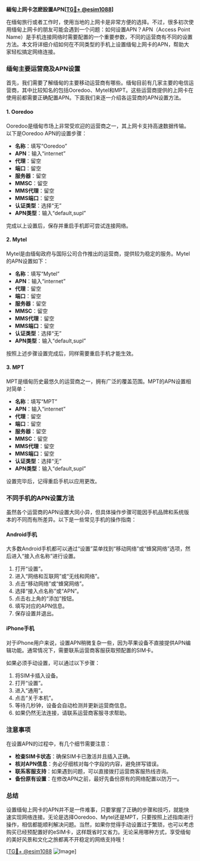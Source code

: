 **緬甸上网卡怎麽設置APN[[TG💪+ @esim1088](https://t.me/s/esim1088)]**

在缅甸旅行或者工作时，使用当地的上网卡是非常方便的选择。不过，很多初次使用缅甸上网卡的朋友可能会遇到一个问题：如何设置APN？APN（Access Point Name）是手机连接网络时需要配置的一个重要参数，不同的运营商有不同的设置方法。本文将详细介绍如何在不同类型的手机上设置缅甸上网卡的APN，帮助大家轻松搞定网络连接。

### 缅甸主要运营商及APN设置

首先，我们需要了解缅甸的主要移动运营商有哪些。缅甸目前有几家主要的电信运营商，其中比较知名的包括Ooredoo、Mytel和MPT。这些运营商提供的上网卡在使用前都需要正确配置APN。下面我们来逐一介绍各运营商的APN设置方法。

#### 1. Ooredoo
Ooredoo是缅甸市场上非常受欢迎的运营商之一，其上网卡支持高速数据传输。以下是Ooredoo APN的设置步骤：

- **名称**：填写“Ooredoo”
- **APN**：输入“internet”
- **代理**：留空
- **端口**：留空
- **服务器**：留空
- **MMSC**：留空
- **MMS代理**：留空
- **MMS端口**：留空
- **认证类型**：选择“无”
- **APN类型**：输入“default,supl”

完成以上设置后，保存并重启手机即可尝试连接网络。

#### 2. Mytel
Mytel是由缅甸政府与国际公司合作推出的运营商，提供较为稳定的服务。Mytel的APN设置如下：

- **名称**：填写“Mytel”
- **APN**：输入“internet”
- **代理**：留空
- **端口**：留空
- **服务器**：留空
- **MMSC**：留空
- **MMS代理**：留空
- **MMS端口**：留空
- **认证类型**：选择“无”
- **APN类型**：输入“default,supl”

按照上述步骤设置完成后，同样需要重启手机才能生效。

#### 3. MPT
MPT是缅甸历史最悠久的运营商之一，拥有广泛的覆盖范围。MPT的APN设置相对简单：

- **名称**：填写“MPT”
- **APN**：输入“internet”
- **代理**：留空
- **端口**：留空
- **服务器**：留空
- **MMSC**：留空
- **MMS代理**：留空
- **MMS端口**：留空
- **认证类型**：选择“无”
- **APN类型**：输入“default,supl”

设置完毕后，记得重启手机以应用更改。

### 不同手机的APN设置方法

虽然各个运营商的APN设置大同小异，但具体操作步骤可能因手机品牌和系统版本的不同而有所差异。以下是一些常见手机的操作指南：

#### Android手机
大多数Android手机都可以通过“设置”菜单找到“移动网络”或“蜂窝网络”选项，然后进入“接入点名称”进行设置。

1. 打开“设置”。
2. 进入“网络和互联网”或“无线和网络”。
3. 点击“移动网络”或“蜂窝网络”。
4. 选择“接入点名称”或“APN”。
5. 点击右上角的“添加”按钮。
6. 填写对应的APN信息。
7. 保存设置并退出。

#### iPhone手机
对于iPhone用户来说，设置APN稍微复杂一些，因为苹果设备不直接提供APN编辑功能。通常情况下，需要联系运营商客服获取预配置的SIM卡。

如果必须手动设置，可以通过以下步骤：

1. 将SIM卡插入设备。
2. 打开“设置”。
3. 进入“通用”。
4. 点击“关于本机”。
5. 等待几秒钟，设备会自动检测并更新运营商信息。
6. 如果仍然无法连接，请联系运营商客服寻求帮助。

### 注意事项

在设置APN的过程中，有几个细节需要注意：

- **检查SIM卡状态**：确保SIM卡已激活并且插入正确。
- **核对APN信息**：务必仔细核对每个字段的内容，避免拼写错误。
- **联系客服支持**：如果遇到问题，可以直接拨打运营商客服热线咨询。
- **备份原有设置**：在修改APN之前，最好先备份原有的网络配置以防万一。

### 总结

设置缅甸上网卡的APN并不是一件难事，只要掌握了正确的步骤和技巧，就能快速实现网络连接。无论是选择Ooredoo、Mytel还是MPT，只要按照上述指南进行操作，相信都能顺利解决问题。当然，如果你觉得手动设置过于繁琐，也可以考虑购买已经预配置好的eSIM卡，这样既省时又省力。无论采用哪种方式，享受缅甸的美好风景和文化之旅都离不开稳定的网络支持哦！

[[TG💪+ @esim1088](https://t.me/s/esim1088) ![Image](https://i.postimg.cc/4NQfJmqS/Snipaste-2025-05-13-00-14-12.png)]